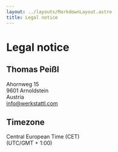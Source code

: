 ```yaml
---
layout: ../layouts/MarkdownLayout.astro
title: Legal notice
---
```


# Legal notice

## Thomas Peißl
Ahornweg 15  
9601 Arnoldstein  
Austria  
info@werkstattl.com

## Timezone
Central European Time (CET)  
(UTC/GMT + 1:00)
